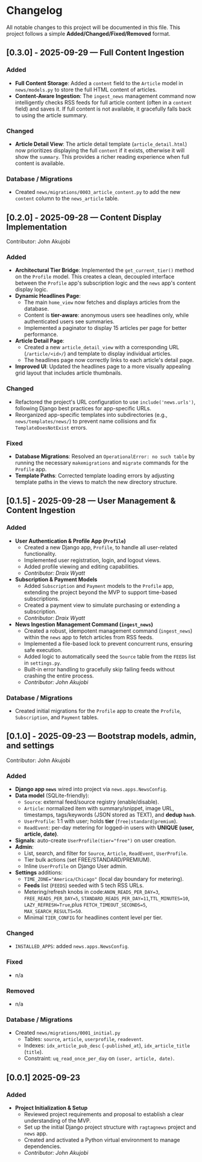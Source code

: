 # Changelog

All notable changes to this project will be documented in this file.
This project follows a simple **Added/Changed/Fixed/Removed** format.

## [0.3.0] - 2025-09-29 — Full Content Ingestion

### Added
- **Full Content Storage**: Added a `content` field to the `Article` model in `news/models.py` to store the full HTML content of articles.
- **Content-Aware Ingestion**: The `ingest_news` management command now intelligently checks RSS feeds for full article content (often in a `content` field) and saves it. If full content is not available, it gracefully falls back to using the article summary.

### Changed
- **Article Detail View**: The article detail template (`article_detail.html`) now prioritizes displaying the full `content` if it exists, otherwise it will show the `summary`. This provides a richer reading experience when full content is available.

### Database / Migrations
- Created `news/migrations/0003_article_content.py` to add the new `content` column to the `news_article` table.

## [0.2.0] - 2025-09-28 — Content Display Implementation

Contributor: John Akujobi

### Added

- **Architectural Tier Bridge**: Implemented the `get_current_tier()` method on the `Profile` model. This creates a clean, decoupled interface between the `Profile` app's subscription logic and the `news` app's content display logic.
- **Dynamic Headlines Page**:
    - The main `home_view` now fetches and displays articles from the database.
    - Content is **tier-aware**: anonymous users see headlines only, while authenticated users see summaries.
    - Implemented a paginator to display 15 articles per page for better performance.
- **Article Detail Page**:
    - Created a new `article_detail_view` with a corresponding URL (`/article/<id>/`) and template to display individual articles.
    - The headlines page now correctly links to each article's detail page.
- **Improved UI**: Updated the headlines page to a more visually appealing grid layout that includes article thumbnails.

### Changed

- Refactored the project's URL configuration to use `include('news.urls')`, following Django best practices for app-specific URLs.
- Reorganized app-specific templates into subdirectories (e.g., `news/templates/news/`) to prevent name collisions and fix `TemplateDoesNotExist` errors.

### Fixed

- **Database Migrations**: Resolved an `OperationalError: no such table` by running the necessary `makemigrations` and `migrate` commands for the `Profile` app.
- **Template Paths**: Corrected template loading errors by adjusting template paths in the views to match the new directory structure.

## [0.1.5] - 2025-09-28 — User Management & Content Ingestion

### Added

- **User Authentication & Profile App (`Profile`)**
  - Created a new Django app, `Profile`, to handle all user-related functionality.
  - Implemented user registration, login, and logout views.
  - Added profile viewing and editing capabilities.
  - *Contributor: Draix Wyatt*
- **Subscription & Payment Models**
  - Added `Subscription` and `Payment` models to the `Profile` app, extending the project beyond the MVP to support time-based subscriptions.
  - Created a payment view to simulate purchasing or extending a subscription.
  - *Contributor: Draix Wyatt*
- **News Ingestion Management Command (`ingest_news`)**
  - Created a robust, idempotent management command (`ingest_news`) within the `news` app to fetch articles from RSS feeds.
  - Implemented a file-based lock to prevent concurrent runs, ensuring safe execution.
  - Added logic to automatically seed the `Source` table from the `FEEDS` list in `settings.py`.
  - Built-in error handling to gracefully skip failing feeds without crashing the entire process.
  - *Contributor: John Akujobi*

### Database / Migrations

- Created initial migrations for the `Profile` app to create the `Profile`, `Subscription`, and `Payment` tables.

## [0.1.0] - 2025-09-23 — Bootstrap models, admin, and settings

Contributor: John Akujobi

### Added

- **Django app `news`** wired into project via `news.apps.NewsConfig`.
- **Data model** (SQLite-friendly):
  - `Source`: external feed/source registry (enable/disable).
  - `Article`: normalized item with summary/snippet, image URL, timestamps, tags/keywords (JSON stored as TEXT), and **dedup `hash`**.
  - `UserProfile`: 1:1 with user; holds **tier** (`free|standard|premium`).
  - `ReadEvent`: per-day metering for logged-in users with **UNIQUE (user, article, date)**.
- **Signals**: auto-create `UserProfile(tier="free")` on user creation.
- **Admin**:
  - List, search, and filter for `Source`, `Article`, `ReadEvent`, `UserProfile`.
  - Tier bulk actions (set FREE/STANDARD/PREMIUM).
  - Inline `UserProfile` on Django User admin.
- **Settings** additions:
  - `TIME_ZONE="America/Chicago"` (local day boundary for metering).
  - **Feeds** list (`FEEDS`) seeded with 5 tech RSS URLs.
  - Metering/refresh knobs in code:`ANON_READS_PER_DAY=3`, `FREE_READS_PER_DAY=5`, `STANDARD_READS_PER_DAY=11`,`TTL_MINUTES=10`, `LAZY_REFRESH=True`,plus `FETCH_TIMEOUT_SECONDS=5`, `MAX_SEARCH_RESULTS=50`.
  - Minimal `TIER_CONFIG` for headlines content level per tier.

### Changed

- `INSTALLED_APPS`: added `news.apps.NewsConfig`.

### Fixed

- n/a

### Removed

- n/a

### Database / Migrations

- Created `news/migrations/0001_initial.py`
  - Tables: `source`, `article`, `userprofile`, `readevent`.
  - Indexes: `idx_article_pub_desc` (`-published_at`), `idx_article_title` (`title`).
  - Constraint: `uq_read_once_per_day` on `(user, article, date)`.

## [0.0.1] 2025-09-23

### Added

- **Project Initialization & Setup**
  - Reviewed project requirements and proposal to establish a clear understanding of the MVP.
  - Set up the initial Django project structure with `ragtagnews` project and `news` app.
  - Created and activated a Python virtual environment to manage dependencies.
  - *Contributor: John Akujobi*
